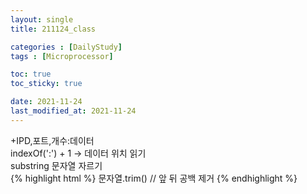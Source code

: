 ```yaml
---
layout: single
title: 211124_class

categories : [DailyStudy]
tags : [Microprocessor]

toc: true
toc_sticky: true

date: 2021-11-24
last_modified_at: 2021-11-24
---
```


+IPD,포트,개수:데이터  
indexOf(':') + 1 -> 데이터 위치 읽기  
substring 문자열 자르기
<br>
{% highlight html %}
문자열.trim() // 앞 뒤 공백 제거
{% endhighlight %}
<br>